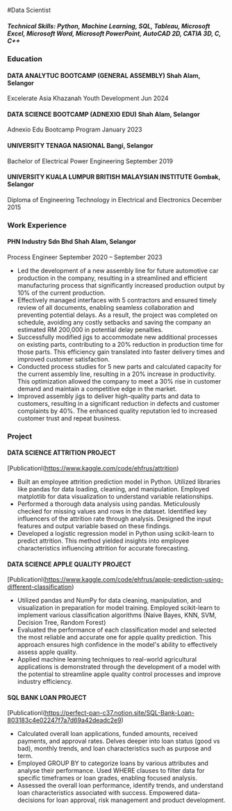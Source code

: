 #Data Scientist

##### Technical Skills: Python, Machine Learning, SQL, Tableau, Microsoft Excel, Microsoft Word, Microsoft PowerPoint, AutoCAD 2D, CATIA 3D, C, C++ 

### Education

#### DATA ANALYTUC BOOTCAMP (GENERAL ASSEMBLY)                    Shah Alam, Selangor  
Excelerate Asia Khazanah Youth Development                        Jun 2024         

#### DATA SCIENCE BOOTCAMP (ADNEXIO EDU)                          Shah Alam, Selangor  
Adnexio Edu Bootcamp Program                                      January 2023

#### UNIVERSITY TENAGA NASIONAL	                                  Bangi, Selangor
Bachelor of Electrical Power Engineering                          September 2019            

#### UNIVERSITY KUALA LUMPUR BRITISH MALAYSIAN INSTITUTE          Gombak, Selangor 
Diploma of Engineering Technology in Electrical and Electronics   December 2015 

### Work Experience

#### PHN Industry Sdn Bhd                                         Shah Alam, Selangor 
Process Engineer                                                  September 2020 – September 2023

- Led the development of a new assembly line for future automotive car production in the company, resulting in a streamlined and efficient manufacturing process that significantly increased production output by 10% of the current production. 
- Effectively managed interfaces with 5 contractors and ensured timely review of all documents, enabling seamless collaboration and preventing potential delays. As a result, the project was completed on schedule, avoiding any costly setbacks and saving the company an estimated RM 200,000 in potential delay penalties. 
- Successfully modified jigs to accommodate new additional processes on existing parts, contributing to a 20% reduction in production time for those parts. This efficiency gain translated into faster delivery times and improved customer satisfaction. 
- Conducted process studies for 5 new parts and calculated capacity for the current assembly line, resulting in a 20% increase in productivity. This optimization allowed the company to meet a 30% rise in customer demand and maintain a competitive edge in the market. 
- Improved assembly jigs to deliver high-quality parts and data to customers, resulting in a significant reduction in defects and customer complaints by 40%. The enhanced quality reputation led to increased customer trust and repeat business. 

### Project

#### DATA SCIENCE ATTRITION PROJECT

[Publicationl(https://www.kaggle.com/code/ehfrus/attrition) 

- Built an employee attrition prediction model in Python. Utilized libraries like pandas for data loading, cleaning, and manipulation. Employed matplotlib for data visualization to understand variable relationships.
- Performed a thorough data analysis using pandas. Meticulously checked for missing values and rows in the dataset. Identified key influencers of the attrition rate through analysis. Designed the input features and output variable based on these findings.
- Developed a logistic regression model in Python using scikit-learn to predict attrition. This method yielded insights into employee characteristics influencing attrition for accurate forecasting.

#### DATA SCIENCE APPLE QUALITY PROJECT

[Publicationl(https://www.kaggle.com/code/ehfrus/apple-prediction-using-different-classification) 

- Utilized pandas and NumPy for data cleaning, manipulation, and visualization in preparation for model training. Employed scikit-learn to implement various classification algorithms (Naive Bayes, KNN, SVM, Decision Tree, Random Forest)
- Evaluated the performance of each classification model and selected the most reliable and accurate one for apple quality prediction. This approach ensures high confidence in the model's ability to effectively assess apple quality.
- Applied machine learning techniques to real-world agricultural applications is demonstrated through the development of a model with the potential to streamline apple quality control processes and improve industry efficiency.

#### SQL BANK LOAN PROJECT

[Publicationl(https://perfect-pan-c37.notion.site/SQL-Bank-Loan-803183c4e02247f7a7d69a42deadc2e9) 
- Calculated overall loan applications, funded amounts, received payments, and approval rates. Delves deeper into loan status (good vs bad), monthly trends, and loan characteristics such as purpose and term.
- Employed GROUP BY to categorize loans by various attributes and analyse their performance. Used WHERE clauses to filter data for specific timeframes or loan grades, enabling focused analysis.
- Assessed the overall loan performance, identify trends, and understand loan characteristics associated with success. Empowered data-decisions for loan approval, risk management and product development.






